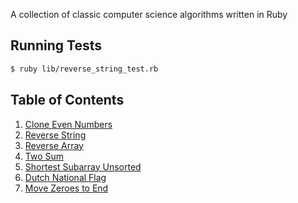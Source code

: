 A collection of classic computer science algorithms written in Ruby

## Running Tests

```bash
$ ruby lib/reverse_string_test.rb
```

## Table of Contents

1. [Clone Even Numbers](./lib/clone_even_numbers.rb)
2. [Reverse String](./lib/reverse_string.rb)
3. [Reverse Array](./lib/reverse_array.rb)
4. [Two Sum](./lib/two_sum.rb)
5. [Shortest Subarray Unsorted](./lib/shortest_subarray_unsorted.rb)
6. [Dutch National Flag](./lib/dutch_national_flag.rb)
7. [Move Zeroes to End](./lib/move_zeroes_to_end.rb)
